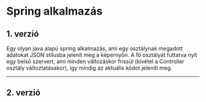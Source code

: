 # Spring alkalmazás

## 1. verzió
Egy olyan java alapú spring alkalmazás, ami egy osztálynak megadott adatokat JSON stílusba jelenít meg a képernyőn.
A fő osztályát futtatva nyit egy belső szervert, ami minden változáskor frissül (kivétel a Controller osztály változtatásakor), így mindig az aktuális kódot jeleníti meg.

<hr>

## 2. verzió
